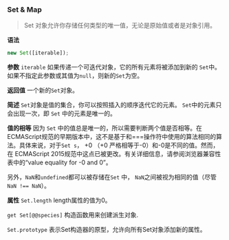 ### Set & Map

> Set 对象允许你存储任何类型的唯一值，无论是原始值或者是对象引用。

**语法**

```javaScript
new Set([iterable]);
```
**参数**
`iterable`
如果传递一个可迭代对象，它的所有元素将被添加到新的 `Set`中。如果不指定此参数或其值为`null`，则新的`Set`为空。

**返回值**
一个新的`Set`对象。

**简述**
`Set`对象是值的集合，你可以按照插入的顺序迭代它的元素。 `Set`中的元素只会出现一次，即 `Set` 中的元素是唯一的。

**值的相等**
因为 `Set` 中的值总是唯一的，所以需要判断两个值是否相等。在ECMAScript规范的早期版本中，这不是基于和===操作符中使用的算法相同的算法。具体来说，对于`Set s`， +0 （+0 严格相等于-0）和-0是不同的值。然而，在 ECMAScript 2015规范中这点已被更改。有关详细信息，请参阅浏览器兼容性 表中的“value equality for -0 and 0”。

另外，`NaN`和`undefined`都可以被存储在`Set` 中， `NaN`之间被视为相同的值（尽管 `NaN !== NaN`）。


**属性**
`Set.length`
length属性的值为0。

`get Set[@@species]`
构造函数用来创建派生对象.

`Set.prototype`
表示Set构造器的原型，允许向所有Set对象添加新的属性。
